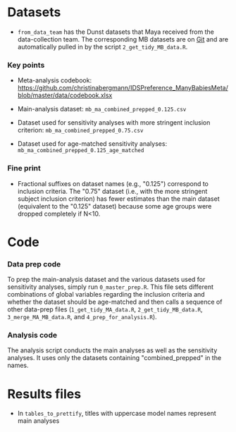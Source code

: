 
# Datasets

* `from_data_team` has the Dunst datasets that Maya received from the data-collection team. The corresponding MB datasets are on [Git]("https://raw.githubusercontent.com/manybabies/mb1-analysis-public/master/processed_data/03_data_diff_main.csv") and are automatically pulled in by the script `2_get_tidy_MB_data.R`.

### Key points
* Meta-analysis codebook: https://github.com/christinabergmann/IDSPreference_ManyBabiesMeta/blob/master/data/codebook.xlsx

* Main-analysis dataset: `mb_ma_combined_prepped_0.125.csv`

* Dataset used for sensitivity analyses with more stringent inclusion criterion: `mb_ma_combined_prepped_0.75.csv`

* Dataset used for age-matched sensitivity analyses: `mb_ma_combined_prepped_0.125_age_matched`


### Fine print
* Fractional suffixes on dataset names (e.g., "0.125") correspond to inclusion criteria. The "0.75" dataset (i.e., with the more stringent subject inclusion criterion) has fewer estimates than the main dataset (equivalent to the "0.125" dataset) because some age groups were dropped completely if N<10. 



# Code

### Data prep code

To prep the main-analysis dataset and the various datasets used for sensitivity analyses, simply run `0_master_prep.R`. This file sets different combinations of global variables regarding the inclusion criteria and whether the dataset should be age-matched and then calls a sequence of other data-prep files (`1_get_tidy_MA_data.R`, `2_get_tidy_MB_data.R`, `3_merge_MA_MB_data.R`, and `4_prep_for_analysis.R`).  



### Analysis code

The analysis script conducts the main analyses as well as the sensitivity analyses. It uses only the datasets containing "combined_prepped" in the names. 


# Results files

* In `tables_to_prettify`, titles with uppercase model names represent main analyses
